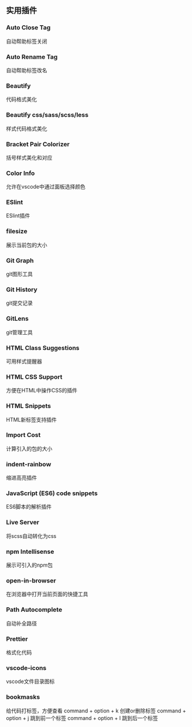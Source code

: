 ## 实用插件

### Auto Close Tag
自动帮助标签关闭

### Auto Rename Tag
自动帮助标签改名

### Beautify
代码格式美化

### Beautify css/sass/scss/less
样式代码格式美化

### Bracket Pair Colorizer
括号样式美化和对应

### Color Info
允许在vscode中通过面板选择颜色

### ESlint
ESlint插件

### filesize
展示当前包的大小

### Git Graph
git图形工具

### Git History
git提交记录

### GitLens
git管理工具

### HTML Class Suggestions
可用样式提醒器

### HTML CSS Support
方便在HTML中操作CSS的插件

### HTML Snippets
HTML新标签支持插件

### Import Cost
计算引入的包的大小

### indent-rainbow
缩进高亮插件

### JavaScript (ES6) code snippets
ES6脚本的解析插件

### Live Server
将scss自动转化为css

### npm Intellisense
展示可引入的npm包

### open-in-browser
在浏览器中打开当前页面的快捷工具

### Path Autocomplete
自动补全路径

### Prettier
格式化代码

### vscode-icons
vscode文件目录图标

### bookmasks
给代码打标签，方便查看
command + option + k 创建or删除标签
command + option + j 跳到前一个标签
command + option + l 跳到后一个标签